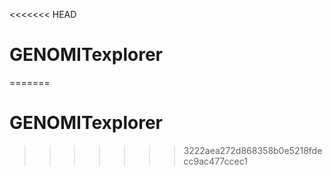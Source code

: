 <<<<<<< HEAD
# GENOMITexplorer
=======
# GENOMITexplorer
>>>>>>> 3222aea272d868358b0e5218fdecc9ac477ccec1
